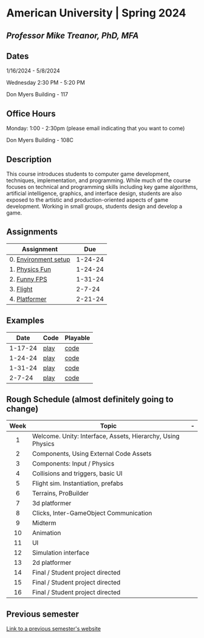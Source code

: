 # American University | Spring 2024
## *Professor Mike Treanor, PhD, MFA*

## Dates
1/16/2024 - 5/8/2024

Wednesday 2:30 PM - 5:20 PM

Don Myers Building - 117

## Office Hours

Monday: 1:00 - 2:30pm (please email indicating that you want to come)

Don Myers Building - 108C

## Description
This course introduces students to computer game development, techniques, implementation, and programming. While much of the course focuses on technical and programming skills including key game algorithms, artificial intelligence, graphics, and interface design, students are also exposed to the artistic and production-oriented aspects of game development. Working in small groups, students design and develop a game.

<!-- ![The test image](images/test.png) -->

<!-- <img src="./images/test.png" width="100"> -->

## Assignments

| Assignment | Due |
| --- | --- |
| 0. [Environment setup](./assignments/setup.html) | 1-24-24 |
| 1. [Physics Fun](./assignments/physics.html) | 1-24-24 |
| 2. [Funny FPS](./assignments/fps.html) | 1-31-24 |
| 3. [Flight](./assignments/flight.html) | 2-7-24 |
| 4. [Platformer](./assignments/platformer.html) | 2-21-24 |

## Examples

| Date | Code | Playable |
| --- | --- | --- |
| 1-17-24 | [play](./games/physics) | [code](https://github.com/mtreanor/game615-spring2024/tree/main/examples/physics/Assets) |
| 1-24-24 | [play](./games/fps) | [code](https://github.com/mtreanor/game615-spring2024/tree/main/examples/fps/Assets) |
| 1-31-24 | [play](./games/flight) | [code](https://github.com/mtreanor/game615-spring2024/blob/main/examples/flight/Assets/PlaneScript.cs) |
| 2-7-24 | [play](./games/platformer) | [code](https://github.com/mtreanor/game615-spring2024/blob/main/examples/platformer/Assets/) |

## Rough Schedule (almost definitely going to change)

| Week | Topic | - |
| :---: | --- | --- |
| 1 | Welcome. Unity: Interface, Assets, Hierarchy, Using Physics |  |
| 2 | Components, Using External Code Assets |  |
| 3 | Components: Input / Physics |  |
| 4 | Collisions and triggers, basic UI |  |
| 5 | Flight sim. Instantiation, prefabs |  |
| 6 | Terrains, ProBuilder |  |
| 7 | 3d platformer |  |
| 8 | Clicks, Inter-GameObject Communication |  |
| 9 | Midterm |  |
| 10 | Animation |  |
| 11 | UI |  |
| 12 | Simulation interface |  |
| 13 | 2d platformer |  |
| 14 | Final / Student project directed | |
| 15 | Final / Student project directed | |
| 16 | Final / Student project directed | |

## Previous semester
[Link to a previous semester's website](http://mtreanor.com/game615-spring2023/web/)